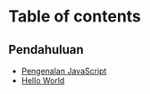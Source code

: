 # Table of contents

## Pendahuluan

* [Pengenalan JavaScript](README.md)
* [Hello World](pendahuluan/hello-world.md)
